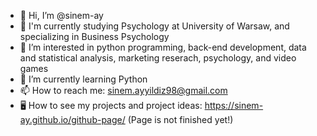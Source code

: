 - 👋 Hi, I’m @sinem-ay
- 🏫 I'm currently studying Psychology at University of Warsaw, and specializing in Business Psychology
- 👀 I’m interested in python programming, back-end development, data and statistical analysis, marketing reserach, psychology, and video games
- 🌱 I’m currently learning Python
- 📫 How to reach me: sinem.ayyildiz98@gmail.com
- 🖥️ How to see my projects and project ideas: https://sinem-ay.github.io/github-page/ (Page is not finished yet!)
<!---
sinem-ay/sinem-ay is a ✨ special ✨ repository because its `README.md` (this file) appears on your GitHub profile.
You can click the Preview link to take a look at your changes.
--->
